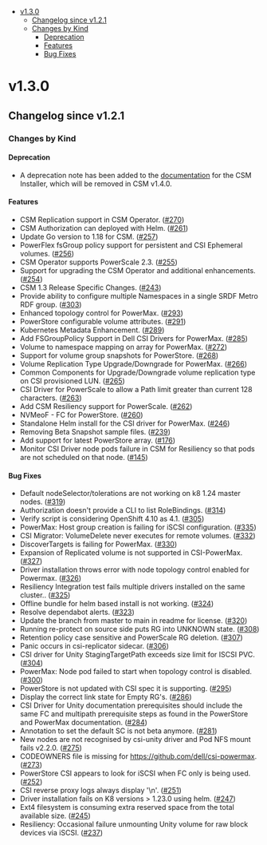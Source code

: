 - [v1.3.0](#v130)
  - [Changelog since v1.2.1](#changelog-since-v121)
  - [Changes by Kind](#changes-by-kind)
    - [Deprecation](#deprecation)
    - [Features](#features)
    - [Bug Fixes](#bug-fixes)

# v1.3.0

## Changelog since v1.2.1 

### Changes by Kind 

#### Deprecation

- A deprecation note has been added to the [documentation](https://dell.github.io/csm-docs/docs/deployment/csminstaller/) for the CSM Installer, which will be removed in CSM v1.4.0.

#### Features 

- CSM Replication support in CSM Operator. ([#270](https://github.com/dell/csm/issues/270))
- CSM Authorization can deployed with Helm. ([#261](https://github.com/dell/csm/issues/261))
- Update Go version to 1.18 for CSM. ([#257](https://github.com/dell/csm/issues/257))
- PowerFlex fsGroup policy support for persistent and CSI Ephemeral volumes. ([#256](https://github.com/dell/csm/issues/256))
- CSM Operator supports PowerScale 2.3. ([#255](https://github.com/dell/csm/issues/255))
- Support for upgrading the CSM Operator and additional enhancements. ([#254](https://github.com/dell/csm/issues/254))
- CSM 1.3 Release Specific Changes. ([#243](https://github.com/dell/csm/issues/243))
- Provide ability to configure multiple Namespaces in a single SRDF Metro RDF group. ([#303](https://github.com/dell/csm/issues/303))
- Enhanced topology control for PowerMax. ([#293](https://github.com/dell/csm/issues/293))
- PowerStore configurable volume attributes. ([#291](https://github.com/dell/csm/issues/291))
- Kubernetes Metadata Enhancement. ([#289](https://github.com/dell/csm/issues/289))
- Add FSGroupPolicy Support in Dell CSI Drivers for PowerMax. ([#285](https://github.com/dell/csm/issues/285))
- Volume to namespace mapping on array for PowerMax. ([#272](https://github.com/dell/csm/issues/272))
- Support for volume group snapshots for PowerStore. ([#268](https://github.com/dell/csm/issues/268))
- Volume Replication Type Upgrade/Downgrade for PowerMax. ([#266](https://github.com/dell/csm/issues/266))
- Common Components for Upgrade/Downgrade volume replication type on CSI provisioned LUN. ([#265](https://github.com/dell/csm/issues/265))
- CSI Driver for PowerScale to allow a Path limit greater than current 128 characters. ([#263](https://github.com/dell/csm/issues/263))
- Add CSM Resiliency support for PowerScale. ([#262](https://github.com/dell/csm/issues/262))
- NVMeoF - FC for PowerStore. ([#260](https://github.com/dell/csm/issues/260))
- Standalone Helm install for the CSI driver for PowerMax. ([#246](https://github.com/dell/csm/issues/246))
- Removing Beta Snapshot sample files. ([#239](https://github.com/dell/csm/issues/239))
- Add support for latest PowerStore array. ([#176](https://github.com/dell/csm/issues/176))
- Monitor CSI Driver node pods failure in CSM for Resiliency so that pods are not scheduled on that node. ([#145](https://github.com/dell/csm/issues/145))

#### Bug Fixes 

- Default nodeSelector/tolerations are not working on k8 1.24 master nodes. ([#319](https://github.com/dell/csm/issues/319))
- Authorization doesn't provide a CLI to list RoleBindings. ([#314](https://github.com/dell/csm/issues/314))
- Verify script is considering OpenShift 4.10 as 4.1. ([#305](https://github.com/dell/csm/issues/305))
- PowerMax: Host group creation is failing for iSCSI configuration. ([#335](https://github.com/dell/csm/issues/335))
- CSI Migrator: VolumeDelete never executes for remote volumes. ([#332](https://github.com/dell/csm/issues/332))
- DiscoverTargets is failing for PowerMax. ([#330](https://github.com/dell/csm/issues/330))
- Expansion of Replicated volume is not supported in CSI-PowerMax. ([#327](https://github.com/dell/csm/issues/327))
- Driver installation throws error with node topology control enabled for Powermax. ([#326](https://github.com/dell/csm/issues/326))
- Resiliency Integration test fails multiple  drivers installed on the same cluster.. ([#325](https://github.com/dell/csm/issues/325))
- Offline bundle for helm based install is not working. ([#324](https://github.com/dell/csm/issues/324))
- Resolve dependabot alerts. ([#323](https://github.com/dell/csm/issues/323))
- Update the branch from master to main in readme for license. ([#320](https://github.com/dell/csm/issues/320))
- Running re-protect on source side puts RG into UNKNOWN state. ([#308](https://github.com/dell/csm/issues/308))
- Retention policy case sensitive and PowerScale RG deletion. ([#307](https://github.com/dell/csm/issues/307))
- Panic occurs in csi-replicator sidecar. ([#306](https://github.com/dell/csm/issues/306))
- CSI driver for Unity StagingTargetPath exceeds size limit for ISCSI PVC. ([#304](https://github.com/dell/csm/issues/304))
- PowerMax: Node pod failed to start when topology control is disabled. ([#300](https://github.com/dell/csm/issues/300))
- PowerStore is not updated with CSI spec it is supporting. ([#295](https://github.com/dell/csm/issues/295))
- Display the correct link state for Empty RG's. ([#286](https://github.com/dell/csm/issues/286))
- CSI Driver for Unity documentation prerequisites should include the same FC and multipath prerequisite steps as found in the PowerStore and PowerMax documentation. ([#284](https://github.com/dell/csm/issues/284))
- Annotation to set the default SC is not beta anymore. ([#281](https://github.com/dell/csm/issues/281))
- New nodes are not recognised by csi-unity driver and Pod NFS mount fails v2.2.0. ([#275](https://github.com/dell/csm/issues/275))
- CODEOWNERS file is missing for https://github.com/dell/csi-powermax. ([#273](https://github.com/dell/csm/issues/273))
- PowerStore CSI appears to look for iSCSI when FC only is being used. ([#252](https://github.com/dell/csm/issues/252))
- CSI reverse proxy logs always display '\n'. ([#251](https://github.com/dell/csm/issues/251))
- Driver installation fails on K8 versions > 1.23.0 using helm. ([#247](https://github.com/dell/csm/issues/247))
- Ext4 filesystem is consuming extra reserved space from the total available size. ([#245](https://github.com/dell/csm/issues/245))
- Resiliency: Occasional failure unmounting Unity volume for raw block devices via iSCSI. ([#237](https://github.com/dell/csm/issues/237))
